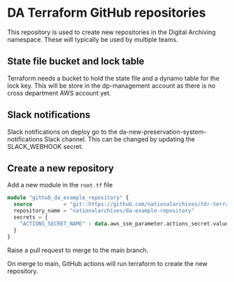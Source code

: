 # DA Terraform GitHub repositories

This repository is used to create new repositories in the Digital Archiving namespace. These will typically be used by multiple teams.

## State file bucket and lock table
Terraform needs a bucket to hold the state file and a dynamo table for the lock key. This will be store in the dp-management account as there is no cross department AWS account yet.

## Slack notifications
Slack notifications on deploy go to the da-new-preservation-system-notifications Slack channel. This can be changed by updating the SLACK_WEBHOOK secret. 

## Create a new repository
Add a new module in the `root.tf` file

```terraform
module "github_da_example_repository" {
  source          = "git::https://github.com/nationalarchives/tdr-terraform-modules//github_repositories"
  repository_name = "nationalarchives/da-example-repository"
  secrets = {
    "ACTIONS_SECRET_NAME" : data.aws_ssm_parameter.actions_secret.value
  }
}

```
Raise a pull request to merge to the main branch.

On merge to main, GitHub actions will run terraform to create the new repository.
